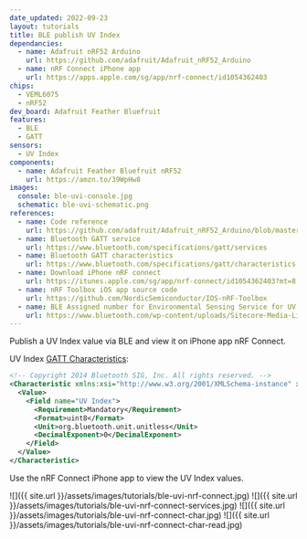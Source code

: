 ```yaml
---
date_updated: 2022-09-23
layout: tutorials
title: BLE publish UV Index
dependancies:
  - name: Adafruit nRF52 Arduino
    url: https://github.com/adafruit/Adafruit_nRF52_Arduino
  - name: nRF Connect iPhone app
    url: https://apps.apple.com/sg/app/nrf-connect/id1054362403
chips:
  - VEML6075
  - nRF52
dev_board: Adafruit Feather Bluefruit
features:
  - BLE
  - GATT
sensors:
  - UV Index
components:
  - name: Adafruit Feather Bluefruit nRF52
    url: https://amzn.to/39WpHw8
images:
  console: ble-uvi-console.jpg
  schematic: ble-uvi-schematic.png
references:
  - name: Code reference
    url: https://github.com/adafruit/Adafruit_nRF52_Arduino/blob/master/libraries/Bluefruit52Lib/examples/Peripheral/custom_htm/custom_htm.ino
  - name: Bluetooth GATT service
    url: https://www.bluetooth.com/specifications/gatt/services
  - name: Bluetooth GATT characteristics
    url: https://www.bluetooth.com/specifications/gatt/characteristics
  - name: Download iPhone nRF connect
    url: https://itunes.apple.com/sg/app/nrf-connect/id1054362403?mt=8
  - name: nRF Toolbox iOS app source code
    url: https://github.com/NordicSemiconductor/IOS-nRF-Toolbox
  - name: BLE Assigned number for Environmental Sensing Service for UV Index characteristics
    url: https://www.bluetooth.com/wp-content/uploads/Sitecore-Media-Library/Gatt/Xml/Characteristics/org.bluetooth.characteristic.uv_index.xml
---
```


Publish a UV Index value via BLE and view it on iPhone app nRF Connect.

UV Index [GATT Characteristics](https://www.bluetooth.com/wp-content/uploads/Sitecore-Media-Library/Gatt/Xml/Characteristics/org.bluetooth.characteristic.uv_index.xml):

```xml
<!-- Copyright 2014 Bluetooth SIG, Inc. All rights reserved. -->
<Characteristic xmlns:xsi="http://www.w3.org/2001/XMLSchema-instance" xsi:noNamespaceSchemaLocation="http://schemas.bluetooth.org/Documents/characteristic.xsd" name="UV Index" type="org.bluetooth.characteristic.uv_index" uuid="2A76" last-modified="2014-11-20" approved="Yes">
  <Value>
    <Field name="UV Index">
      <Requirement>Mandatory</Requirement>
      <Format>uint8</Format>
      <Unit>org.bluetooth.unit.unitless</Unit>
      <DecimalExponent>0</DecimalExponent>
    </Field>
  </Value>
</Characteristic>
```

Use the nRF Connect iPhone app to view the UV Index values.

![]({{ site.url }}/assets/images/tutorials/ble-uvi-nrf-connect.jpg)
![]({{ site.url }}/assets/images/tutorials/ble-uvi-nrf-connect-services.jpg)
![]({{ site.url }}/assets/images/tutorials/ble-uvi-nrf-connect-char.jpg)
![]({{ site.url }}/assets/images/tutorials/ble-uvi-nrf-connect-char-read.jpg)
